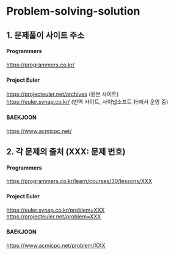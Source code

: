 # Problem-solving-solution
## 1. 문제풀이 사이트 주소
#### Programmers
https://programmers.co.kr/
  ###
#### Project Euler
https://projecteuler.net/archives (원본 사이트)  
https://euler.synap.co.kr/        (번역 사이트, 사이냅소프트 社에서 운영 중) 
  ###
#### BAEKJOON
https://www.acmicpc.net/
  ###
  ###
## 2. 각 문제의 출처 (XXX: 문제 번호)  
#### Programmers
https://programmers.co.kr/learn/courses/30/lessons/XXX
  ###
#### Project Euler  
https://euler.synap.co.kr/problem=XXX 
https://projecteuler.net/problem=XXX
  ###
#### BAEKJOON  
https://www.acmicpc.net/problem/XXX
